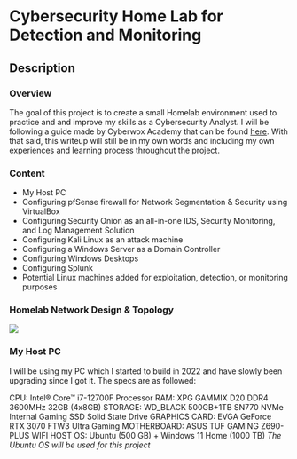<h1>Cybersecurity Home Lab for Detection and Monitoring</h1>

<h2>Description</h2>
<h3> Overview </h3>
<p> The goal of this project is to create a small Homelab environment used to practice and and improve my skills as a Cybersecurity Analyst. I will be following a guide made by Cyberwox Academy that can be found <a href = "https://cyberwoxacademy.com/building-a-cybersecurity-homelab-for-detection-monitoring/">here</a>. With that said, this writeup will still be in my own words and including my own experiences and learning process throughout the project.</p>
<h3> Content </h3>
<ul>
 <li>My Host PC</li>
 <li>Configuring pfSense firewall for Network Segmentation & Security using VirtualBox</li>
 <li>Configuring Security Onion as an all-in-one IDS, Security Monitoring, and Log Management Solution</li>
 <li>Configuring Kali Linux as an attack machine</li>
 <li>Configuring a Windows Server as a Domain Controller</li>
 <li>Configuring Windows Desktops</li>
 <li>Configuring Splunk</li>
 <li>Potential Linux machines added for exploitation, detection, or monitoring purposes</li>
</ul>
<h3>Homelab Network Design & Topology</h3>
<img src = "https://static.wixstatic.com/media/1f97f7_c3819a585fb44cc896e93c99d512ba1a~mv2.jpg/v1/fill/w_740,h_496,al_c,q_90/1f97f7_c3819a585fb44cc896e93c99d512ba1a~mv2.webp"/>
<h3>My Host PC</h3>
<p>I will be using my PC which I started to build in 2022 and have slowly been upgrading since I got it. The specs are as followed:
 
 CPU: Intel® Core™ i7-12700F Processor
 RAM: XPG GAMMIX D20 DDR4 3600MHz 32GB (4x8GB)
 STORAGE: WD_BLACK 500GB+1TB SN770 NVMe Internal Gaming SSD Solid State Drive 
 GRAPHICS CARD: EVGA GeForce RTX 3070 FTW3 Ultra Gaming
 MOTHERBOARD: ASUS TUF GAMING Z690-PLUS WIFI
 HOST OS: Ubuntu (500 GB) + Windows 11 Home (1000 TB) *The Ubuntu OS will be used for this project*
</p>
<br />

<!--
 ```diff
- text in red
+ text in green
! text in orange
# text in gray
@@ text in purple (and bold)@@
```
--!>
